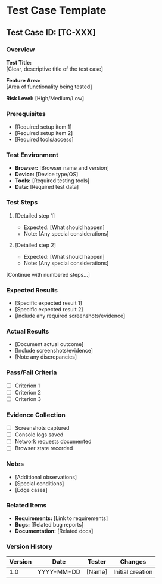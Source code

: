 # Test Case Template

## Test Case ID: [TC-XXX]

### Overview
**Test Title:**  
[Clear, descriptive title of the test case]

**Feature Area:**  
[Area of functionality being tested]

**Risk Level:** [High/Medium/Low]

### Prerequisites
* [Required setup item 1]
* [Required setup item 2]
* [Required tools/access]

### Test Environment
* **Browser:** [Browser name and version]
* **Device:** [Device type/OS]
* **Tools:** [Required testing tools]
* **Data:** [Required test data]

### Test Steps
1. [Detailed step 1]
   - Expected: [What should happen]
   - Note: [Any special considerations]

2. [Detailed step 2]
   - Expected: [What should happen]
   - Note: [Any special considerations]

[Continue with numbered steps...]

### Expected Results
* [Specific expected result 1]
* [Specific expected result 2]
* [Include any required screenshots/evidence]

### Actual Results
* [Document actual outcome]
* [Include screenshots/evidence]
* [Note any discrepancies]

### Pass/Fail Criteria
* [ ] Criterion 1
* [ ] Criterion 2
* [ ] Criterion 3

### Evidence Collection
* [ ] Screenshots captured
* [ ] Console logs saved
* [ ] Network requests documented
* [ ] Browser state recorded

### Notes
* [Additional observations]
* [Special conditions]
* [Edge cases]

### Related Items
* **Requirements:** [Link to requirements]
* **Bugs:** [Related bug reports]
* **Documentation:** [Related docs]

### Version History
| Version | Date | Tester | Changes |
|---------|------|--------|----------|
| 1.0 | YYYY-MM-DD | [Name] | Initial creation |